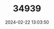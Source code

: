 ---
title: "34939"
category: "Maytenus oleosa"
draft: false
date: 2024-02-22 13:03:50
languages:
  Afrikaans: ["Pondo-kokoboom"]
  English: ["Pondo Koko Tree"]
---
